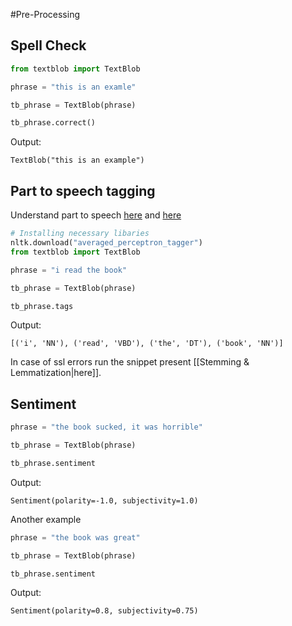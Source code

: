 #Pre-Processing
## Spell Check
```python
from textblob import TextBlob

phrase = "this is an examle"

tb_phrase = TextBlob(phrase)

tb_phrase.correct()
```
Output:
```
TextBlob("this is an example")
```
## Part to speech tagging
Understand part to speech [here](https://towardsdatascience.com/part-of-speech-tagging-for-beginners-3a0754b2ebba) and [here](https://www.learntek.org/blog/categorizing-pos-tagging-nltk-python/)
```python
# Installing necessary libaries
nltk.download("averaged_perceptron_tagger")
from textblob import TextBlob

phrase = "i read the book"

tb_phrase = TextBlob(phrase)

tb_phrase.tags
```
Output:
```
[('i', 'NN'), ('read', 'VBD'), ('the', 'DT'), ('book', 'NN')]
```
In case of ssl errors run the snippet present [[Stemming & Lemmatization|here]].
## Sentiment
```python
phrase = "the book sucked, it was horrible"

tb_phrase = TextBlob(phrase)

tb_phrase.sentiment
```
Output:
```
Sentiment(polarity=-1.0, subjectivity=1.0)

```
Another example
```python
phrase = "the book was great"

tb_phrase = TextBlob(phrase)

tb_phrase.sentiment
```
Output:
```
Sentiment(polarity=0.8, subjectivity=0.75)
```